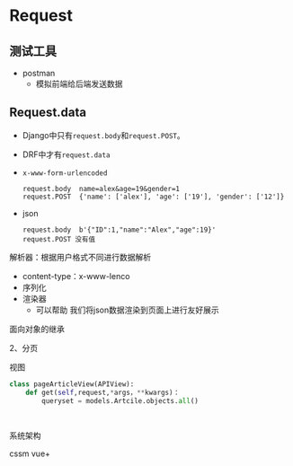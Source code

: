 # Request



## 测试工具

- postman
  - 模拟前端给后端发送数据
  
    

## Request.data

- Django中只有`request.body`和`request.POST`。

- DRF中才有`request.data`

- `x-www-form-urlencoded`

  ```
  request.body  name=alex&age=19&gender=1
  request.POST	{'name': ['alex'], 'age': ['19'], 'gender': ['12']}
  ```

- json

  ```
  request.body  b'{"ID":1,"name":"Alex","age":19}'
  request.POST 没有值
  ```

  





解析器：根据用户格式不同进行数据解析

- content-type：x-www-lenco
- 序列化
- 渲染器
  - 可以帮助   我们将json数据渲染到页面上进行友好展示



面向对象的继承



2、分页

视图

```python
class pageArticleView(APIView):
	def get(self,request,*args，**kwargs)：
		queryset = models.Artcile.objects.all()
        
        
```

系统架构

cssm vue+